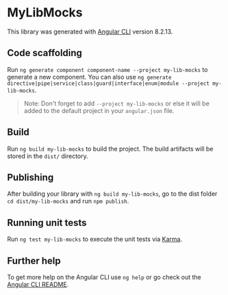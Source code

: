 # MyLibMocks

This library was generated with [Angular CLI](https://github.com/angular/angular-cli) version 8.2.13.

## Code scaffolding

Run `ng generate component component-name --project my-lib-mocks` to generate a new component. You can also use `ng generate directive|pipe|service|class|guard|interface|enum|module --project my-lib-mocks`.
> Note: Don't forget to add `--project my-lib-mocks` or else it will be added to the default project in your `angular.json` file. 

## Build

Run `ng build my-lib-mocks` to build the project. The build artifacts will be stored in the `dist/` directory.

## Publishing

After building your library with `ng build my-lib-mocks`, go to the dist folder `cd dist/my-lib-mocks` and run `npm publish`.

## Running unit tests

Run `ng test my-lib-mocks` to execute the unit tests via [Karma](https://karma-runner.github.io).

## Further help

To get more help on the Angular CLI use `ng help` or go check out the [Angular CLI README](https://github.com/angular/angular-cli/blob/master/README.md).
